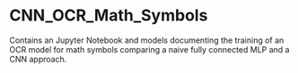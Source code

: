 # CNN_OCR_Math_Symbols

Contains an Jupyter Notebook and models documenting the training of an OCR model for math symbols comparing a naive fully connected MLP and a CNN approach.
